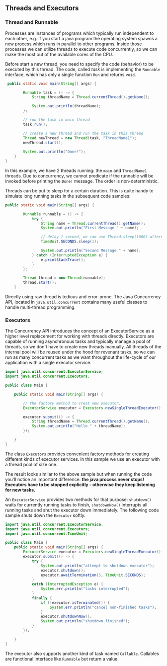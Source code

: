 ## Threads and Executors

### Thread and Runnable
Processes are instances of programs which typically run independent to each other, e.g. if you start a java program the operating system spawns a new process which runs in parallel to other programs. 
Inside those processes we can utilize threads to execute code concurrently, so we can make the most out of the available cores of the CPU.

Before start a new thread, you need to specify the code (behavior) to be executed by this thread. The code, called *task* is implementing the `Runnable` interface, which has only a single function `Run` and returns `void`. 

```java
 public static void main(String[] args) {

        Runnable task = () -> {
            String threadName = Thread.currentThread().getName();

            System.out.println(threadName);
        };

        // run the task in main thread
        task.run();

        // create a new thread and run the task in this thread
        Thread newThread = new Thread(task, "ThreadName1");
        newThread.start();
        
        System.out.println("Done!");
    }
}

```
In this example, we have 2 threads running: the `main` and `ThreadName1` threads. Due to concurrency, we cannot predicate if the runnable will be invoked before printing the `Done!` message. The order is non-deterministic. 


Threads can be put to sleep for a certain duration. This is quite handy to simulate long running tasks in the subsequent code samples:
```java
public static void main(String[] args) {

        Runnable runnable = () -> {
            try {
                String name = Thread.currentThread().getName();
                System.out.println("First Message " + name);

                // delay 1 second, we can use Thread.sleep(1000) alternatively. 
                TimeUnit.SECONDS.sleep(1);

                System.out.println("Second Message " + name);
            } catch (InterruptedException e) {
                e.printStackTrace();
            }
        };

        Thread thread = new Thread(runnable);
        thread.start();
    }
```

Directly using raw thread is tedious and error-prone. The Java Concurrency API, located in `java.util.concurrent` contains many useful classes to handle multi-thread programming. 

### Executors
The Concurrency API introduces the concept of an ExecutorService as a higher level replacement for working with threads directly. Executors are capable of running asynchronous tasks and typically manage a pool of threads, so we don't have to create new threads manually. All threads of the internal pool will be reused under the hood for revenant tasks, so we can run as many concurrent tasks as we want throughout the life-cycle of our application with a single executor service.

```java
import java.util.concurrent.ExecutorService;
import java.util.concurrent.Executors;

public class Main {

    public static void main(String[] args) {

        // the factory method to creat new executor.
        ExecutorService executor = Executors.newSingleThreadExecutor();

        executor.submit(() -> {
            String threadName = Thread.currentThread().getName();
            System.out.println("Hello " + threadName);
        });

    }
}
```
The class `Executors` provides convenient factory methods for creating different kinds of executor services. In this sample we use an executor with a thread pool of size one.

The result looks similar to the above sample but when running the code you'll notice an important difference: **the java process never stops! Executors have to be stopped explicitly - otherwise they keep listening for new tasks.**

An `ExecutorService` provides two methods for that purpose: `shutdown()` waits for currently running tasks to finish, `shutdownNow()` interrupts all running tasks and shut the executor down immediately.
The following code sample shuts down the `Executor` softly.

```java
import java.util.concurrent.ExecutorService;
import java.util.concurrent.Executors;
import java.util.concurrent.TimeUnit;

public class Main {
    public static void main(String[] args) {
        ExecutorService executor = Executors.newSingleThreadExecutor();
        executor.submit(() -> {
            try {
                System.out.println("attempt to shutdown executor");
                executor.shutdown();
                executor.awaitTermination(5, TimeUnit.SECONDS);
            }
            catch (InterruptedException e) {
                System.err.println("tasks interrupted");
            }
            finally {
                if (!executor.isTerminated()) {
                    System.err.println("cancel non-finished tasks");
                }
                executor.shutdownNow();
                System.out.println("shutdown finished");
            }
        });

    }
}
```

The executor also supports another kind of task named `Callable`.  Callables are functional interface like `Runnable` but return a value.